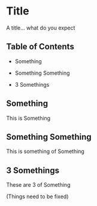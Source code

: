 # Title

A title... what do you expect

## Table of Contents

- Something

- Something Something

- 3 Somethings

## Something

This is Something

## Something Something

This is something of Something

## 3 Somethings

These are 3 of Something

(Things need to be fixed)